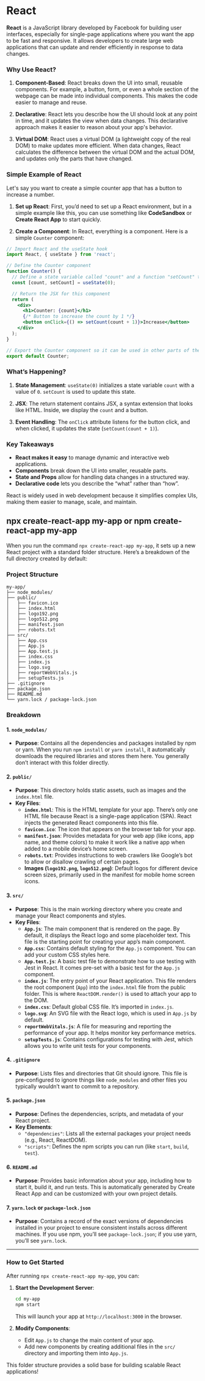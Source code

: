 # **React**

**React** is a JavaScript library developed by Facebook for building user interfaces, especially for single-page applications where you want the app to be fast and responsive. It allows developers to create large web applications that can update and render efficiently in response to data changes.

### Why Use React?

1. **Component-Based**: React breaks down the UI into small, reusable components. For example, a button, form, or even a whole section of the webpage can be made into individual components. This makes the code easier to manage and reuse.

2. **Declarative**: React lets you describe how the UI should look at any point in time, and it updates the view when data changes. This declarative approach makes it easier to reason about your app's behavior.

3. **Virtual DOM**: React uses a virtual DOM (a lightweight copy of the real DOM) to make updates more efficient. When data changes, React calculates the difference between the virtual DOM and the actual DOM, and updates only the parts that have changed.

### Simple Example of React

Let's say you want to create a simple counter app that has a button to increase a number.

1. **Set up React**: First, you’d need to set up a React environment, but in a simple example like this, you can use something like **CodeSandbox** or **Create React App** to start quickly.

2. **Create a Component**: In React, everything is a component. Here is a simple `Counter` component:

```jsx
// Import React and the useState hook
import React, { useState } from 'react';

// Define the Counter component
function Counter() {
  // Define a state variable called "count" and a function "setCount" to update it
  const [count, setCount] = useState(0);

  // Return the JSX for this component
  return (
    <div>
      <h1>Counter: {count}</h1>
      {/* Button to increase the count by 1 */}
      <button onClick={() => setCount(count + 1)}>Increase</button>
    </div>
  );
}

// Export the Counter component so it can be used in other parts of the app
export default Counter;
```

### What’s Happening?

1. **State Management**: `useState(0)` initializes a state variable `count` with a value of `0`. `setCount` is used to update this state.

2. **JSX**: The return statement contains JSX, a syntax extension that looks like HTML. Inside, we display the `count` and a button.

3. **Event Handling**: The `onClick` attribute listens for the button click, and when clicked, it updates the state (`setCount(count + 1)`).

### Key Takeaways

- **React makes it easy** to manage dynamic and interactive web applications.
- **Components** break down the UI into smaller, reusable parts.
- **State and Props** allow for handling data changes in a structured way.
- **Declarative code** lets you describe the “what” rather than “how”.

React is widely used in web development because it simplifies complex UIs, making them easier to manage, scale, and maintain.

## npx create-react-app my-app or npm create-react-app my-app

When you run the command `npx create-react-app my-app`, it sets up a new React project with a standard folder structure. Here’s a breakdown of the full directory created by default:

### Project Structure
```
my-app/
├── node_modules/
├── public/
│   ├── favicon.ico
│   ├── index.html
│   ├── logo192.png
│   ├── logo512.png
│   ├── manifest.json
│   ├── robots.txt
├── src/
│   ├── App.css
│   ├── App.js
│   ├── App.test.js
│   ├── index.css
│   ├── index.js
│   ├── logo.svg
│   ├── reportWebVitals.js
│   ├── setupTests.js
├── .gitignore
├── package.json
├── README.md
└── yarn.lock / package-lock.json
```

### Breakdown

#### 1. `node_modules/`
- **Purpose**: Contains all the dependencies and packages installed by npm or yarn. When you run `npm install` or `yarn install`, it automatically downloads the required libraries and stores them here. You generally don’t interact with this folder directly.

#### 2. `public/`
- **Purpose**: This directory holds static assets, such as images and the `index.html` file.
- **Key Files**:
  - **`index.html`**: This is the HTML template for your app. There’s only one HTML file because React is a single-page application (SPA). React injects the generated React components into this file.
  - **`favicon.ico`**: The icon that appears on the browser tab for your app.
  - **`manifest.json`**: Provides metadata for your web app (like icons, app name, and theme colors) to make it work like a native app when added to a mobile device’s home screen.
  - **`robots.txt`**: Provides instructions to web crawlers like Google’s bot to allow or disallow crawling of certain pages.
  - **Images (`logo192.png`, `logo512.png`)**: Default logos for different device screen sizes, primarily used in the manifest for mobile home screen icons.

#### 3. `src/`
- **Purpose**: This is the main working directory where you create and manage your React components and styles.
- **Key Files**:
  - **`App.js`**: The main component that is rendered on the page. By default, it displays the React logo and some placeholder text. This file is the starting point for creating your app’s main component.
  - **`App.css`**: Contains default styling for the `App.js` component. You can add your custom CSS styles here.
  - **`App.test.js`**: A basic test file to demonstrate how to use testing with Jest in React. It comes pre-set with a basic test for the `App.js` component.
  - **`index.js`**: The entry point of your React application. This file renders the root component (`App`) into the `index.html` file from the public folder. This is where `ReactDOM.render()` is used to attach your app to the DOM.
  - **`index.css`**: Default global CSS file. It’s imported in `index.js`.
  - **`logo.svg`**: An SVG file with the React logo, which is used in `App.js` by default.
  - **`reportWebVitals.js`**: A file for measuring and reporting the performance of your app. It helps monitor key performance metrics.
  - **`setupTests.js`**: Contains configurations for testing with Jest, which allows you to write unit tests for your components.

#### 4. `.gitignore`
- **Purpose**: Lists files and directories that Git should ignore. This file is pre-configured to ignore things like `node_modules` and other files you typically wouldn’t want to commit to a repository.

#### 5. `package.json`
- **Purpose**: Defines the dependencies, scripts, and metadata of your React project.
- **Key Elements**:
  - `"dependencies"`: Lists all the external packages your project needs (e.g., React, ReactDOM).
  - `"scripts"`: Defines the npm scripts you can run (like `start`, `build`, `test`).

#### 6. `README.md`
- **Purpose**: Provides basic information about your app, including how to start it, build it, and run tests. This is automatically generated by Create React App and can be customized with your own project details.

#### 7. `yarn.lock` or `package-lock.json`
- **Purpose**: Contains a record of the exact versions of dependencies installed in your project to ensure consistent installs across different machines. If you use npm, you’ll see `package-lock.json`; if you use yarn, you’ll see `yarn.lock`.

---

### How to Get Started

After running `npx create-react-app my-app`, you can:

1. **Start the Development Server**:
   ```bash
   cd my-app
   npm start
   ```
   This will launch your app at `http://localhost:3000` in the browser.

2. **Modify Components**:
   - Edit `App.js` to change the main content of your app.
   - Add new components by creating additional files in the `src/` directory and importing them into `App.js`.

This folder structure provides a solid base for building scalable React applications!